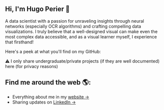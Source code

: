 ## Hi, I'm Hugo Perier 👋

A data scientist with a passion for unraveling insights through neural networks (especially OCR algorithms) and crafting compelling data visualizations. I truly believe that a well-designed visual can make even the most complex data accessible, and as a visual learner myself, I experience that firsthand!

Here's a peek at what you'll find on my GitHub:

⚠️ I only share undergraduate/private projects (if they are well documented) here (for privacy reasons)

## Find me around the web 🌎:

* Everything about me in my [website →](https://night-turret-383.notion.site/Hugo-PERIER-1dea4615212e80e48384f464dfb6f0fc?pvs=4)
* Sharing updates on [LinkedIn →](https://www.linkedin.com/in/hugo-perier/)
